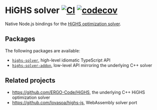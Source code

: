 # HiGHS solver [![CI](https://github.com/opvious/highs-solver/actions/workflows/ci.yml/badge.svg)](https://github.com/opvious/highs-solver/actions/workflows/ci.yml) [![codecov](https://codecov.io/gh/opvious/highs-solver/branch/main/graph/badge.svg?token=yZatY8V1oT)](https://codecov.io/gh/opvious/highs-solver)

Native Node.js bindings for the [HiGHS optimization solver][highs].

## Packages

The following packages are available:

+ [`highs-solver`](/packages/highs-solver), high-level idiomatic TypeScript API
+ [`highs-solver-addon`](/packages/highs-solver-addon), low-level API mirroring
  the underlying C++ solver

## Related projects

+ https://github.com/ERGO-Code/HiGHS, the underlying C++ HiGHS optimization
  solver
+ https://github.com/lovasoa/highs-js, WebAssembly solver port

[highs]: https://github.com/ERGO-COde/HiGHS

